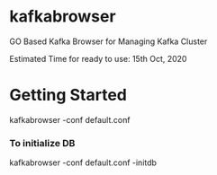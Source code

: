 # kafkabrowser

GO Based Kafka Browser for Managing Kafka Cluster

Estimated Time for ready to use: 15th Oct, 2020

# Getting Started

kafkabrowser -conf default.conf

### To initialize DB

kafkabrowser -conf default.conf -initdb
